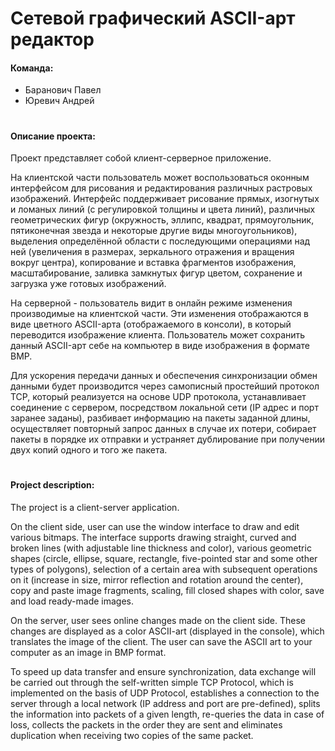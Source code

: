 # Сетевой графический ASCII-арт редактор

#### Команда:

+ Баранович Павел
+ Юревич Андрей

#
#### Описание проекта:

Проект представляет собой клиент-серверное приложение. 

На клиентской части пользователь может воспользоваться оконным интерфейсом для рисования и редактирования различных растровых изображений. Интерфейс поддерживает рисование прямых, изогнутых и ломаных линий (с регулировкой толщины и цвета линий), различных геометрических фигур (окружность, эллипс, квадрат, прямоугольник, пятиконечная звезда и некоторые другие виды многоугольников), выделения определённой области с последующими операциями над ней (увеличения в размерах, зеркального отражения и вращения вокруг центра), копирование и вставка фрагментов изображения, масштабирование, заливка замкнутых фигур цветом, сохранение и загрузка уже готовых изображений. 

На серверной - пользователь видит в онлайн режиме изменения производимые на клиентской части. Эти изменения отображаются в виде цветного ASCII-арта (отображаемого в консоли), в который переводится изображение клиента. Пользователь может сохранить данный ASCII-арт себе на компьютер в виде изображения в формате BMP. 

Для ускорения передачи данных и обеспечения синхронизации обмен данными будет производится через самописный простейший протокол TCP, который реализуется на основе UDP протокола, устанавливает соединение с сервером, посредством локальной сети (IP адрес и порт заранее заданы), разбивает информацию на пакеты заданной длины, осуществляет повторный запрос данных в случае их потери, собирает пакеты в порядке их отправки и устраняет дублирование при получении двух копий одного и того же пакета.

#
#### Project description:

The project is a client-server application. 

On the client side, user can use the window interface to draw and edit various bitmaps. The interface supports drawing straight, curved and broken lines (with adjustable line thickness and color), various geometric shapes (circle, ellipse, square, rectangle, five-pointed star and some other types of polygons), selection of a certain area with subsequent operations on it (increase in size, mirror reflection and rotation around the center), copy and paste image fragments, scaling, fill closed shapes with color, save and load ready-made images. 

On the server, user sees online changes made on the client side. These changes are displayed as a color ASCII-art (displayed in the console), which translates the image of the client. The user can save the ASCII art to your computer as an image in BMP format. 

To speed up data transfer and ensure synchronization, data exchange will be carried out through the self-written simple TCP Protocol, which is implemented on the basis of UDP Protocol, establishes a connection to the server through a local network (IP address and port are pre-defined), splits the information into packets of a given length, re-queries the data in case of loss, collects the packets in the order they are sent and eliminates duplication when receiving two copies of the same packet.

